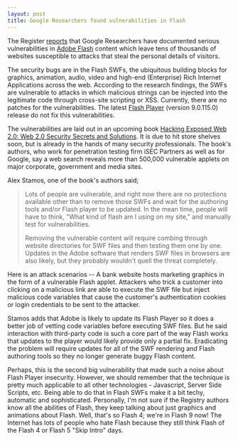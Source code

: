 ```yaml
---
layout: post
title: Google Researchers found vulnerabilities in Flash
---
```


The Register <a href="http://www.theregister.co.uk/2007/12/21/flash_vulnerability_menace/">reports</a> that Google Researchers have documented serious vulnerabilities in <a href="http://www.adobe.com/go/flashplayer/">Adobe Flash</a> content which leave tens of thousands of websites susceptible to attacks that steal the personal details of visitors.

The security bugs are in the Flash SWFs, the ubiquitous building blocks for graphics, animation, audio, video and high-end (Enterprise) Rich Internet Applications across the web. According to the research findings, the SWFs are vulnerable to attacks in which malicious strings can be injected into the legitimate code through cross-site scripting or XSS. Currently, there are no patches for the vulnerabilities. The latest <a href="http://www.adobe.com/go/flashplayer/">Flash Player</a> (version 9.0.115.0) release do not fix this vulnerabilities.

The vulnerabilities are laid out in an upcoming book <a href="http://www.amazon.com/Hacking-Exposed-Web-2-0-Solutions/dp/0071494618/">Hacking Exposed Web 2.0: Web 2.0 Security Secrets and Solutions</a>. It is due to hit store shelves soon, but is already in the hands of many security professionals. The book's authors, who work for penetration testing firm iSEC Partners as well as for Google, say a web search reveals more than 500,000 vulnerable applets on major corporate, government and media sites.

Alex Stamos, one of the book's authors said;

> Lots of people are vulnerable, and right now there are no protections available other than to remove those SWFs and wait for the authoring tools and/or Flash player to be updated. In the mean time, people will have to think, "What kind of flash am I using on my site," and manually test for vulnerabilities.
> 
> Removing the vulnerable content will require combing through website directories for SWF files and then testing them one by one. Updates in the Adobe software that renders SWF files in browsers are also likely, but they probably wouldn't quell the threat completely.

Here is an attack scenarios -- A bank website hosts marketing graphics in the form of a vulnerable Flash applet. Attackers who trick a customer into clicking on a malicious link are able to execute the SWF file but inject malicious code variables that cause the customer's authentication cookies or login credentials to be sent to the attacker.

Stamos adds that Adobe is likely to update its Flash Player so it does a better job of vetting code variables before executing SWF files. But he said interaction with third-party code is such a core part of the way Flash works that updates to the player would likely provide only a partial fix. Eradicating the problem will require updates for all of the SWF rendering and Flash authoring tools so they no longer generate buggy Flash content.

Perhaps, this is the second big vulnerability that made such a noise about Flash Player insecurity. However, we should remember that the technique is pretty much applicable to all other technologies - Javascript, Server Side Scripts, etc. Being able to do that in Flash SWFs make it a bit techy, automatic and sophisticated. Personally, I'm not sure if the Registry authors know all the abilities of Flash, they keep talking about just graphics and animations about Flash. Well, that's so Flash 4; we're in Flash 9 now! The Internet has lots of people who hate Flash because they still think Flash of the Flash 4 or Flash 5 "Skip Intro" days.
